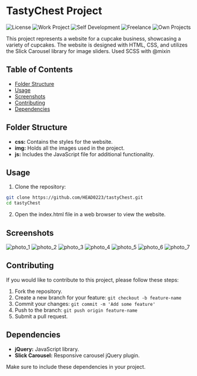 # TastyChest Project

![License](https://img.shields.io/badge/License-MIT-yellow)
![Work Project](https://img.shields.io/badge/Project-Work-blue)
![Self Development](https://img.shields.io/badge/Project-Self_Development-yellow)
![Freelance](https://img.shields.io/badge/Project-Freelance-brightgreen)
![Own Projects](https://img.shields.io/badge/Project-Own-red)

This project represents a website for a cupcake business, showcasing a variety of cupcakes. The website is designed with HTML, CSS, and utilizes the Slick Carousel library for image sliders. Used SCSS with @mixin

## Table of Contents

-  [Folder Structure](#folder-structure)
-  [Usage](#usage)
-  [Screenshots](#screenshots)
-  [Contributing](#contributing)
-  [Dependencies](#dependencies)

## Folder Structure

-  **css:** Contains the styles for the website.
-  **img:** Holds all the images used in the project.
-  **js:** Includes the JavaScript file for additional functionality.

## Usage

1. Clone the repository:

```bash
git clone https://github.com/HEAD0223/tastyChest.git
cd tastyChest
```

2. Open the index.html file in a web browser to view the website.

## Screenshots

![photo_1](https://github.com/HEAD0223/tastyChest/assets/43917535/3ce775bb-65bf-442b-b833-52b4977618b2)
![photo_2](https://github.com/HEAD0223/tastyChest/assets/43917535/b37ea329-4120-477d-9aa2-7b39d9267ff4)
![photo_3](https://github.com/HEAD0223/tastyChest/assets/43917535/061b17e7-6c94-4e26-ad3b-9a7c69d96e93)
![photo_4](https://github.com/HEAD0223/tastyChest/assets/43917535/79b0af2e-1f32-44f9-9b90-94fdb3aaffd8)
![photo_5](https://github.com/HEAD0223/tastyChest/assets/43917535/2c4db4de-1f99-4d3f-9069-91a962f795bc)
![photo_6](https://github.com/HEAD0223/tastyChest/assets/43917535/176def47-9724-4444-bbd0-f202a316dc00)
![photo_7](https://github.com/HEAD0223/tastyChest/assets/43917535/1f5ebecb-fd1a-4c80-9163-0c8723640514)

## Contributing

If you would like to contribute to this project, please follow these steps:

1. Fork the repository.
2. Create a new branch for your feature: `git checkout -b feature-name`
3. Commit your changes: `git commit -m 'Add some feature'`
4. Push to the branch: `git push origin feature-name`
5. Submit a pull request.

## Dependencies

-  **jQuery:** JavaScript library.
-  **Slick Carousel:** Responsive carousel jQuery plugin.

Make sure to include these dependencies in your project.
